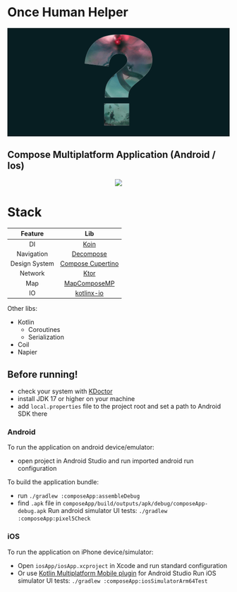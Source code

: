 # Once Human Helper

<div style="text-align:center">
    <img src="readme/logo_header.png" style="display:block; margin:auto;">
</div>

## Compose Multiplatform Application (Android / Ios)

<div style="text-align:center">
    <img src="readme/preview.gif">
</div>

# Stack
|    Feature    |                                   Lib                                    |
|:-------------:|:------------------------------------------------------------------------:|
|      DI       |               [Koin](https://github.com/InsertKoinIO/koin)               |
|  Navigation   |           [Decompose](https://github.com/arkivanov/Decompose)            |
| Design System | [Compose Cupertino](https://github.com/alexzhirkevich/compose-cupertino) |
|    Network    |            [Ktor](https://github.com/ktorio/ktor)            |
|      Map      |           [MapComposeMP](https://github.com/p-lr/MapComposeMP)           |
|      IO       |            [kotlinx-io](https://github.com/Kotlin/kotlinx-io)            |

Other libs: 
- Kotlin 
  - Coroutines
  - Serialization
- Coil
- Napier

## Before running!

- check your system with [KDoctor](https://github.com/Kotlin/kdoctor)
- install JDK 17 or higher on your machine
- add `local.properties` file to the project root and set a path to Android SDK there

### Android

To run the application on android device/emulator:

- open project in Android Studio and run imported android run configuration

To build the application bundle:

- run `./gradlew :composeApp:assembleDebug`
- find `.apk` file in `composeApp/build/outputs/apk/debug/composeApp-debug.apk`
  Run android simulator UI tests: `./gradlew :composeApp:pixel5Check`

### iOS

To run the application on iPhone device/simulator:

- Open `iosApp/iosApp.xcproject` in Xcode and run standard configuration
- Or use [Kotlin Multiplatform Mobile plugin](https://plugins.jetbrains.com/plugin/14936-kotlin-multiplatform-mobile)
  for Android Studio
  Run iOS simulator UI tests: `./gradlew :composeApp:iosSimulatorArm64Test`

